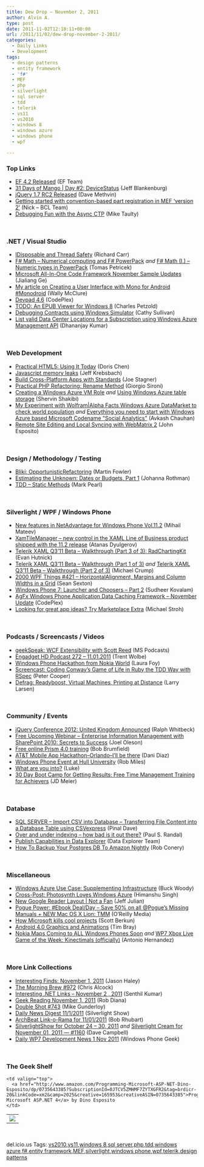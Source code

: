 ```yaml
---
title: Dew Drop – November 2, 2011
author: Alvin A.
type: post
date: 2011-11-02T12:18:11+00:00
url: /2011/11/02/dew-drop-november-2-2011/
categories:
  - Daily Links
  - Development
tags:
  - design patterns
  - entity framework
  - 'f#'
  - MEF
  - php
  - silverlight
  - sql server
  - tdd
  - telerik
  - vs11
  - vs2010
  - windows 8
  - windows azure
  - windows phone
  - wpf

---
```

### <a name="top"></a>Top Links

  * [EF 4.2 Released][1] (EF Team)
  * [31 Days of Mango | Day #2: DeviceStatus][2] (Jeff Blankenburg)
  * [jQuery 1.7 RC2 Released][3] (Dave Methvin)
  * <a href="http://blogs.msdn.com/b/bclteam/archive/2011/11/01/getting-started-with-convention-based-part-registration-in-mef-version-2.aspx" target="_blank">Getting started with convention-based part registration in MEF ‘version 2’</a> (Nick &#8211; BCL Team)
  * [Debugging Fun with the Async CTP][4] (Mike Taulty)

&#160;

### <a name="dotnet"></a>.NET / Visual Studio

  * [IDisposable and Thread Safety][5] (Richard Carr)
  * [F# Math &#8211; Numerical computing and F# PowerPack][6] _and_ [F# Math (I.) &#8211; Numeric types in PowerPack][7] (Tomas Petricek)
  * <a href="http://blogs.msdn.com/b/codefx/archive/2011/11/02/microsoft-all-in-one-code-framework-november-sample-updates.aspx" target="_blank">Microsoft All-In-One Code Framework November Sample Updates</a> (Jialiang Ge)
  * [My article on Creating a User Interface with Mono for Android #Monodroid][8] (Wally McClure)
  * <a href="http://devpad.codeplex.com/releases/view/73885" target="_blank">Devpad 4.6</a> (CodePlex)
  * [TODO: An EPUB Viewer for Windows 8][9] (Charles Petzold)
  * [Debugging Contracts using Windows Simulator][10] (Cathy Sullivan)
  * [List valid Data Center Locations for a Subscription using Windows Azure Management API][11] (Dhananjay Kumar)

&#160;

### <a name="web"></a>Web Development

  * [Practical HTML5: Using It Today][12] (Doris Chen)
  * [Javascript memory leaks][13] (Jeff Krebsbach)
  * [Build Cross-Platform Apps with Standards][14] (Joe Stagner)
  * [Practical PHP Refactoring: Rename Method][15] (Giorgio Sironi)
  * [Creating a Windows Azure VM Role][16] _and_ [Using Windows Azure table storage][17] (Shervin Shakibi)
  * [My Experiment with Wolfram|Alpha Facts Windows Azure DataMarket to check world population][18] _and_ [Everything you need to start with Windows Azure based Microsoft Codename "Social Analytics"][19] (Avkash Chauhan)
  * [Remote Site Editing and Local Syncing with WebMatrix 2][20] (John Esposito)

&#160;

### <a name="design"></a>Design / Methodology / Testing

  * [Bliki: OpportunisticRefactoring][21] (Martin Fowler)
  * [Estimating the Unknown: Dates or Budgets, Part 1][22] (Johanna Rothman)
  * [TDD – Static Methods][23] (Mark Pearl)

&#160;

### <a name="silverlight"></a>Silverlight / WPF / Windows Phone

  * [New features in NetAdvantage for Windows Phone Vol.11.2][24] (Mihail Mateev)
  * [XamTileManager – new control in the XAML Line of Business product shipped with the 11.2 release][25] (Atanas Dyulgerov)
  * [Telerik XAML Q3&#8217;11 Beta &#8211; Walkthrough (Part 3 of 3): RadChartingKit][26] (Evan Hutnick)
  * [Telerik XAML Q3&#8217;11 Beta &#8211; Walkthrough (Part 1 of 3)][27] _and_ [Telerik XAML Q3&#8217;11 Beta &#8211; Walkthrough (Part 2 of 3)][28] (Michael Crump)
  * <a href="http://wpf.2000things.com/2011/11/02/421-horizontalalignment-margins-and-column-widths-in-a-grid/" target="_blank">2000 WPF Things #421 – HorizontalAlignment, Margins and Column Widths in a Grid</a> (Sean Sexton)
  * [Windows Phone 7: Launcher and Choosers &#8211; Part 2][29] (Sudheer Kovalam)
  * <a href="http://agfx.codeplex.com/releases/view/76082" target="_blank">AgFx Windows Phone Application Data Caching Framework &#8211; November Update</a> (CodePlex)
  * [Looking for great app ideas? Try Marketplace Extra][30] (Michael Stroh)

&#160;

### <a name="podcasts"></a>Podcasts / Screencasts / Videos

  * [geekSpeak: WCF Extensibility with Scott Reed][31] (MS Podcasts)
  * [Engadget HD Podcast 272 &#8211; 11.01.2011][32] (Trent Wolbe)
  * [Windows Phone Hackathon from Nokia World][33] (Laura Foy)
  * [Screencast: Coding Conway’s Game of Life in Ruby the TDD Way with RSpec][34] (Peter Cooper)
  * [Defrag: Readyboost, Virtual Machines, Printing at Distance][35] (Larry Larsen)

&#160;

### <a name="events"></a>Community / Events

  * [jQuery Conference 2012: United Kingdom Announced][36] (Ralph Whitbeck)
  * [Free Upcoming Webinar &#8211; Enterprise Information Management with SharePoint 2010: Secrets to Success][37] (Joel Oleson)
  * [Free online Prism 4.0 training][38] (Bob Brumfield)
  * [AT&T Mobile App Hackathon–Orlando–I’ll be there][39] (Dani Diaz)
  * [Windows Phone Event at Hull University][40] (Rob Miles)
  * [What are you into?][41] (Luke)
  * [30 Day Boot Camp for Getting Results: Free Time Management Training for Achievers][42] (JD Meier)

&#160;

### <a name="sql"></a>Database

  * [SQL SERVER – Import CSV into Database – Transferring File Content into a Database Table using CSVexpress][43] (Pinal Dave)
  * [Over and under indexing &#8211; how bad is it out there?][44] (Paul S. Randal)
  * [Publish Capabilities in Data Explorer][45] (Data Explorer Team)
  * [How To Backup Your Postgres DB To Amazon Nightly][46] (Rob Conery)

&#160;

### <a name="misc"></a>Miscellaneous

  * [Windows Azure Use Case: Supplementing Infrastructure][47] (Buck Woody)
  * [Cross-Post: Photosynth Loves Windows Azure][48] (Himanshu Singh)
  * [New Google Reader Layout | Not a Fan][49] (Jeff Julian)
  * [Pogue Power: #Ebook Deal/Day &#8211; Save 50% on all @Pogue&#8217;s Missing Manuals + NEW Mac OS X Lion: TMM][50] (O&#8217;Reilly Media)
  * [How Microsoft kills cool projects][51] (Scott Berkun)
  * [Android 4.0 Graphics and Animations][52] (Tim Bray)
  * [Nokia Maps Coming to ALL Windows Phones Soon][53] _and_ [WP7 Xbox Live Game of the Week: Kinectimals (officially)][54] (Antonio Hernandez)

&#160;

### <a name="links"></a>More Link Collections

  * [Interesting Finds: November 1, 2011][55] (Jason Haley)
  * [The Morning Brew #972][56] (Chris Alcock)
  * [Interesting .NET Links – November 2 , 2011][57] (Senthil Kumar)
  * [Geek Reading November 1, 2011][58] (Rob Diana)
  * [Double Shot #743][59] (Mike Gunderloy)
  * [Daily News Digest 11/1/2011][60] (Silverlight Show)
  * [ArchBeat Link-o-Rama for 11/01/2011][61] (Bob Rhubart)
  * [SilverlightShow for October 24 &#8211; 30, 2011][62] _and_ [Silverlight Cream for November 01, 2011 &#8212; #1160][63] (Dave Campbell)
  * [Daily WP7 Development News 1 Nov 2011][64] (Windows Phone Geek)

&#160;

### <a name="shelf"></a>The Geek Shelf

<table border="0" cellspacing="0" cellpadding="0">
  <tr>
    <td>
      <img data-recalc-dims="1" decoding="async" src="https://i0.wp.com/ecx.images-amazon.com/images/I/41vSYoWZJrL._SL160_.jpg?w=660" />
    </td>
    
    <td valign="top">
      <a href="http://www.amazon.com/Programming-Microsoft-ASP-NET-Dino-Esposito/dp/0735643385?SubscriptionId=0JTCV5ZMHMF7ZYTXGFR2&tag=brdicr-20&linkCode=xm2&camp=2025&creative=165953&creativeASIN=0735643385">Programming Microsoft ASP.NET 4</a> by Dino Esposito
    </td>
  </tr>
</table>

&#160;

<div style="padding-bottom: 0px; margin: 0px; padding-left: 0px; padding-right: 0px; display: inline; float: none; padding-top: 0px" id="scid:0767317B-992E-4b12-91E0-4F059A8CECA8:b81af7ed-e68c-4b30-bc7a-6f6a7c30adca" class="wlWriterEditableSmartContent">
  del.icio.us Tags: <a href="http://del.icio.us/popular/vs2010" rel="tag">vs2010</a>,<a href="http://del.icio.us/popular/vs11" rel="tag">vs11</a>,<a href="http://del.icio.us/popular/windows+8" rel="tag">windows 8</a>,<a href="http://del.icio.us/popular/sql+server" rel="tag">sql server</a>,<a href="http://del.icio.us/popular/php" rel="tag">php</a>,<a href="http://del.icio.us/popular/tdd" rel="tag">tdd</a>,<a href="http://del.icio.us/popular/windows+azure" rel="tag">windows azure</a>,<a href="http://del.icio.us/popular/f%23" rel="tag">f#</a>,<a href="http://del.icio.us/popular/entity+framework" rel="tag">entity framework</a>,<a href="http://del.icio.us/popular/MEF" rel="tag">MEF</a>,<a href="http://del.icio.us/popular/silverlight" rel="tag">silverlight</a>,<a href="http://del.icio.us/popular/windows+phone" rel="tag">windows phone</a>,<a href="http://del.icio.us/popular/wpf" rel="tag">wpf</a>,<a href="http://del.icio.us/popular/telerik" rel="tag">telerik</a>,<a href="http://del.icio.us/popular/design+patterns" rel="tag">design patterns</a>
</div>

 [1]: http://blogs.msdn.com/b/adonet/archive/2011/11/01/ef-4-2-released.aspx
 [2]: http://feedproxy.google.com/~r/Blankenthoughts/~3/LhgCAjmn-e8/
 [3]: http://feedproxy.google.com/~r/jquery/~3/pIvGNXEeRbw/
 [4]: http://feedproxy.google.com/~r/mtaulty/~3/vKrGVlua4ig/debugging-fun-with-the-async-ctp.aspx
 [5]: http://feedproxy.google.com/~r/BlackwaspLatestAdditions/~3/tUo27yKdhd0/ThreadSafeIDisposable.aspx
 [6]: http://tomasp.net/blog/powerpack-introduction.aspx
 [7]: http://tomasp.net/blog/powerpack-numeric.aspx
 [8]: http://morewally.com/cs/blogs/wallym/archive/2011/11/02/create-a-user-interface-with-mono-for-android.aspx
 [9]: http://www.charlespetzold.com/blog/2011/10/TODO-An-EPUB-Viewer%20for-Windows-8.html
 [10]: http://blogs.msdn.com/b/visualstudio/archive/2011/11/01/debugging-contracts-using-windows-simulator.aspx
 [11]: http://debugmode.net/2011/11/01/list-valid-data-center-locations-for-a-subscription-using-windows-azure-management-api/
 [12]: http://blogs.msdn.com/b/dorischen/archive/2011/11/01/practical-html5-using-it-today.aspx
 [13]: http://geekswithblogs.net/jkrebsbach/archive/2011/11/01/javascript-memory-leaks.aspx
 [14]: http://www.misfitgeek.com/2011/11/build-cross-platform-apps-with-standards/
 [15]: http://feeds.dzone.com/~r/zones/agile/~3/1huCGfZyYYY/practical-php-refactoring-28
 [16]: http://geekswithblogs.net/shervin/archive/2011/11/01/147513.aspx
 [17]: http://geekswithblogs.net/shervin/archive/2011/11/01/147518.aspx
 [18]: http://feedproxy.google.com/~r/AvkashChauhansBlog/~3/PL0unYfxTW0/my-experiment-with-wolfram-alpha-facts-windows-azure-datamarket-to-check-world-population.aspx
 [19]: http://feedproxy.google.com/~r/AvkashChauhansBlog/~3/PuSGQ4icRiI/everything-you-need-to-start-with-windows-azure-based-microsoft-codename-quot-social-analytics-quot.aspx
 [20]: http://feeds.dzone.com/~r/zones/dotnet/~3/gHvjNjWh4es/staying-date-remote-site
 [21]: http://martinfowler.com/bliki/OpportunisticRefactoring.html
 [22]: http://feedproxy.google.com/~r/ManagingProductDevelopment/~3/CB7d1cqsEZI/estimating-the-unknown-dates-or-budgets-part-1.html
 [23]: http://feedproxy.google.com/~r/geekswithblogs/~3/oEL3b2iGZL4/tdd-ndash-static-methods.aspx
 [24]: http://blogs.infragistics.com/blogs/mihail_mateev/archive/2011/11/01/new-features-in-netadvantage-for-windows-phone-vol-11-2.aspx
 [25]: http://blogs.infragistics.com/blogs/atanas_dyulgerov/archive/2011/11/01/xamtilemanager-new-control-in-the-xaml-line-of-business-product-shipped-with-the-11-2-release.aspx
 [26]: http://feedproxy.google.com/~r/silverlightshow/~3/IDLn64UfVNo/Telerik-XAML-Q3-11-Beta-A-Walkthrough-Part-3-RadChartingKit.aspx
 [27]: http://feedproxy.google.com/~r/silverlightshow/~3/2vki18hqgI0/Telerik-XAML-Q3-11-Beta-A-Walkthrough-Part-1-of-3.aspx
 [28]: http://feedproxy.google.com/~r/silverlightshow/~3/gaUTBk_boyU/Telerik-XAML-Q3-11-Beta-A-Walkthrough-Part-2-of-3.aspx
 [29]: http://feeds.dzone.com/~r/zones/dotnet/~3/LvRbn2kMu7U/windows-phone-7-launcher-and
 [30]: http://windowsteamblog.com/windows_phone/b/windowsphone/archive/2011/11/01/looking-for-great-app-ideas-try-marketplace-extra.aspx
 [31]: http://www.microsoft.com/events/podcasts/default.aspx?audience=Audience-e5381407-359f-4922-97d0-0237af790eee&pageId=x7140&
 [32]: http://www.engadget.com/2011/11/01/engadget-hd-podcast-272-11-01-2011/
 [33]: http://channel9.msdn.com/Blogs/Windows-Phone-7/Windows-Phone-Hackathon-from-Nokia-World
 [34]: http://feedproxy.google.com/~r/RubyInside/~3/UsyZwWdNXuQ/screencast-coding-conways-game-of-life-in-ruby-the-tdd-way-with-rspec-5564.html
 [35]: http://channel9.msdn.com/Shows/The-Defrag-Show/Defrag-Readyboost-Virtual-Machines-Printing-at-Distance
 [36]: http://feedproxy.google.com/~r/jquery/~3/mICjnRvlLoY/
 [37]: http://feedproxy.google.com/~r/JoelsSharepointLand/~3/tPz75cA_BKQ/ViewPost.aspx
 [38]: http://blogs.msdn.com/b/bobbrum/archive/2011/11/01/free-online-prism-4-0-training.aspx
 [39]: http://blogs.msdn.com/b/dani/archive/2011/11/01/at-amp-t-mobile-app-hackathon-orlando-i-ll-be-there.aspx
 [40]: http://www.robmiles.com/journal/2011/11/2/windows-phone-event-at-hull-university.html
 [41]: http://www.mykindofphone.com/what-are-you-into
 [42]: http://feedproxy.google.com/~r/jmeier/~3/c6j3dx9Pb6c/30-day-boot-camp-for-getting-results-free-time-management-training-for-achievers.aspx
 [43]: http://blog.sqlauthority.com/2011/11/02/sql-server-import-csv-into-database-transferring-file-content-into-a-database-table-using-csvexpress/
 [44]: http://feedproxy.google.com/~r/PaulSRandal/~3/LN_0PHPJwbk/post.aspx
 [45]: http://blogs.msdn.com/b/dataexplorer/archive/2011/11/01/publish-capabilities-in-data-explorer.aspx
 [46]: http://feedproxy.google.com/~r/wekeroad/EeKc/~3/jqfYOmMSil0/how-to-backup-your-postgres-db-to-amazon-nightly
 [47]: http://blogs.msdn.com/b/buckwoody/archive/2011/11/01/windows-azure-use-case-supplementing-infrastructure.aspx
 [48]: http://blogs.msdn.com/b/windowsazure/archive/2011/11/01/cross-post-photosynth-loves-windows-azure.aspx
 [49]: http://geekswithblogs.net/jjulian/archive/2011/11/01/147517.aspx
 [50]: http://feeds.oreilly.com/~r/oreilly/news/~3/WJbFSpbLo-g/pogue.do
 [51]: http://www.scottberkun.com/blog/2011/how-microsoft-kills-cool-projects/
 [52]: http://feedproxy.google.com/~r/blogspot/hsDu/~3/jD6pgvUvDqE/android-40-graphics-and-animations.html
 [53]: http://www.wp7connect.com/2011/11/01/nokia-maps-coming-to-all-windows-phones-soon/
 [54]: http://www.wp7connect.com/2011/11/02/wp7-xbox-live-game-of-the-week-kinectimals-officially/
 [55]: http://jasonhaley.com/blog/post.aspx?id=a8718361-aea9-405e-b4d8-831f45d07a9f
 [56]: http://feedproxy.google.com/~r/ReflectivePerspective/~3/SFdBSMxGhnA/
 [57]: http://feedproxy.google.com/~r/ginktage/EPSB/~3/3hFi07Go7II/
 [58]: http://feedproxy.google.com/~r/RegularGeek/~3/SYKtfqIBXHY/
 [59]: http://afreshcup.com/home/2011/11/2/double-shot-743.html
 [60]: http://feedproxy.google.com/~r/silverlightshow/~3/XUElurexLMY/Daily-News-Digest-11-1-2011.aspx
 [61]: http://feedproxy.google.com/~r/brhubartOTN/~3/RfI9ZBpTI38/archbeat_link_o_rama_for22
 [62]: http://geekswithblogs.net/WynApseTechnicalMusings/archive/2011/11/01/147512.aspx
 [63]: http://geekswithblogs.net/WynApseTechnicalMusings/archive/2011/11/01/147523.aspx
 [64]: http://www.windowsphonegeek.com/news/daily-wp7-development-news-1-nov-2011
